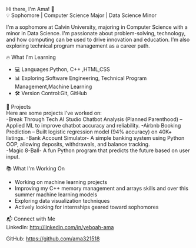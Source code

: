 Hi there, I'm Ama! 👋  
💡 Sophomore | Computer Science Major | Data Science Minor 

I'm a sophomore at Calvin University, majoring in Computer Science with a minor in Data Science. I'm passionate about problem-solving, technology, and how computing can be used to drive innovation and education. I’m also exploring technical program management as a career path.  

🔥 What I'm Learning  
- 💻 Languages:Python, C++ ,HTML,CSS 
- 📊 Exploring:Software Engineering, Technical Program Management,Machine Learning
- 🛠 Version Control:Git, GitHub  

🚀 Projects  
Here are some projects I've worked on:  
-Break Through Tech AI Studio Chatbot Analysis (Planned Parenthood) – Applied ML to improve chatbot accuracy and reliability.
-Airbnb Booking Prediction – Built logistic regression model (94% accuracy) on 40K+ listings. 
-Bank Account Simulator- A simple banking system using Python OOP, allowing deposits, withdrawals, and balance tracking.  
-Magic 8-Ball- A fun Python program that predicts the future based on user input.  

📚 What I'm Working On  
- Working on machine learning projects
- Improving my C++ memory management and arrays skills and over this summer machine learning models
- Exploring data visualization techniques 
- Actively looking for internships geared toward sophomores  

📬 Connect with Me  
LinkedIn: http://linkedin.com/in/yeboah-ama

GitHub: https://github.com/ama321518
